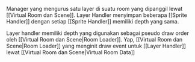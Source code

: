 Manager yang mengurus satu layer di suatu room yang dipanggil lewat [[Virtual Room dan Scene]]. Layer Handler menyimpan beberapa [[Sprite Handler]] dengan setiap [[Sprite Handler]] memiliki depth yang sama.

Layer handler memiliki depth yang digunakan sebagai pseudo draw order oleh [[Virtual Room dan Scene|Room Loader]]. Yap, [[Virtual Room dan Scene|Room Loader]] yang menginit draw event untuk [[Layer Handler]] lewat [[Virtual Room dan Scene|Virtual Room Data]] 